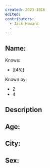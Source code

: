 ```yaml
---
created: 2023-1016
edited:
contributors:
  - Jack Howard
  - 
---
```


Name:
- 

Knows:
- [[45]]

Known by:
- 2
- 4

Description
- 

Age:
- 
City:
- 
Sex:
- 
